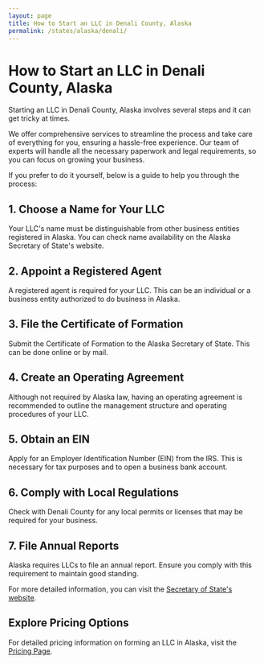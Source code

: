 ```yaml
---
layout: page
title: How to Start an LLC in Denali County, Alaska
permalink: /states/alaska/denali/
---
```


<h1>How to Start an LLC in Denali County, Alaska</h1>

<p>Starting an LLC in Denali County, Alaska involves several steps and it can get tricky at times.</p>

<p>We offer comprehensive services to streamline the process and take care of everything for you, ensuring a hassle-free experience. Our team of experts will handle all the necessary paperwork and legal requirements, so you can focus on growing your business.</p>

<p>If you prefer to do it yourself, below is a guide to help you through the process:</p>

<h2>1. Choose a Name for Your LLC</h2>
<p>Your LLC's name must be distinguishable from other business entities registered in Alaska. You can check name availability on the Alaska Secretary of State's website.</p>

<h2>2. Appoint a Registered Agent</h2>
<p>A registered agent is required for your LLC. This can be an individual or a business entity authorized to do business in Alaska.</p>

<h2>3. File the Certificate of Formation</h2>
<p>Submit the Certificate of Formation to the Alaska Secretary of State. This can be done online or by mail.</p>

<h2>4. Create an Operating Agreement</h2>
<p>Although not required by Alaska law, having an operating agreement is recommended to outline the management structure and operating procedures of your LLC.</p>

<h2>5. Obtain an EIN</h2>
<p>Apply for an Employer Identification Number (EIN) from the IRS. This is necessary for tax purposes and to open a business bank account.</p>

<h2>6. Comply with Local Regulations</h2>
<p>Check with Denali County for any local permits or licenses that may be required for your business.</p>

<h2>7. File Annual Reports</h2>
<p>Alaska requires LLCs to file an annual report. Ensure you comply with this requirement to maintain good standing.</p>

<p>For more detailed information, you can visit the <a href="https://www.sos.alaska.gov/">Secretary of State's website</a>.</p>

<h2>Explore Pricing Options</h2>
<p>For detailed pricing information on forming an LLC in Alaska, visit the <a href="{ '/new-pricing/' | relative_url }">Pricing Page</a>.</p>
